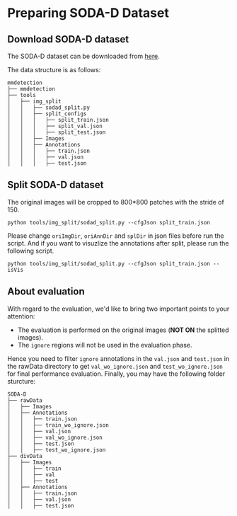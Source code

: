 # Preparing SODA-D Dataset

<!-- [DATASET] -->


## Download SODA-D dataset

The SODA-D dataset can be downloaded from [here](https://shaunyuan22.github.io/SODA/).

The data structure is as follows:

```none
mmdetection
├── mmdetection
├── tools
│   ├── img_split
│   │   ├── sodad_split.py
│   │   ├── split_configs
│   │   │   ├── split_train.json
│   │   │   ├── split_val.json
│   │   │   ├── split_test.json
│   │   ├── Images
│   │   ├── Annotations
│   │   │   ├── train.json
│   │   │   ├── val.json
│   │   │   ├── test.json
```

## Split SODA-D dataset

The original images will be cropped to 800\*800 patches with the stride of 150.

```shell
python tools/img_split/sodad_split.py --cfgJson split_train.json 
```
Please change `oriImgDir`, `oriAnnDir` and `splDir` in json files before run the script. And if you want to visuzlize the annotations after split, please run the following script.

```shell
python tools/img_split/sodad_split.py --cfgJson split_train.json --isVis
```

## About evaluation

With regard to the evaluation, we'd like to bring two important points to your attention:
 - The evaluation is performed on the original images (**NOT ON** the splitted images).
 - The `ignore` regions will not be used in the evaluation phase.

Hence you need to filter `ignore` annotations in the `val.json` and `test.json` in the rawData directory to get `val_wo_ignore.json` and `test_wo_ignore.json` for final performance evaluation. Finally, you may have the following folder sturcture:

```none
SODA-D
├── rawData
│   ├── Images
│   ├── Annotations
│   │   ├── train.json
│   │   ├── train_wo_ignore.json
│   │   ├── val.json
│   │   ├── val_wo_ignore.json
│   │   ├── test.json
│   │   ├── test_wo_ignore.json
├── divData
│   ├── Images
│   │   ├── train
│   │   ├── val
│   │   ├── test
│   ├── Annotations
│   │   ├── train.json
│   │   ├── val.json
│   │   ├── test.json
```
